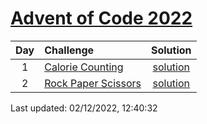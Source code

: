 [Advent of Code 2022](https://adventofcode.com/2022)
==========

| Day | Challenge | Solution |
|:---:|:---|:---:|
| 1 | [Calorie Counting](https://adventofcode.com/2022/day/1) | [solution](day01/day01.rs) |
| 2 | [Rock Paper Scissors](https://adventofcode.com/2022/day/2) | [solution](day02/day02.rs) |

Last updated: 02/12/2022, 12:40:32